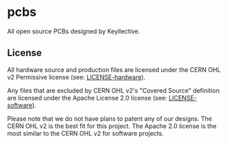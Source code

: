 # pcbs

All open source PCBs designed by Keyllective.

## License

All hardware source and production files are licensed under the CERN OHL v2 Permissive license (see: [LICENSE-hardware](/LICENSE-hardware)).

Any files that are excluded by CERN OHL v2's "Covered Source" definition are licensed under the Apache License 2.0 license (see: [LICENSE-software](/LICENSE-software)).

Please note that we do not have plans to patent any of our designs. The CERN OHL v2 is the best fit for this project. The Apache 2.0 license is the most similar to the CERN OHL v2 for software projects.
